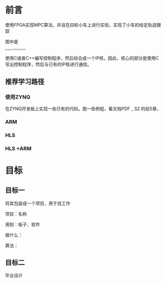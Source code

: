 # 前言

使用FPGA实现MPC算法，并且在四轮小车上进行实验，实现了小车的给定轨迹跟踪

图中是

<img src="image/image-20220531213825547.png" alt="image-20220531213825547" style="zoom:33%;" />

使用C或者C++编写控制程序，然后综合成一个IP核，因此，核心的部分是使用C写出控制程序，然后与已有的IP核进行通信。

## 推荐学习路径

### 使用ZYNQ

在ZYNQ开发板上实现一些已有的代码，跑一些例程，看文档PDF _ S2 的前5章，

### ARM



### HLS



### HLS +ARM







# 目标

## 目标一

将其包装成一个项目，用于找工作

项目：名称

用到：板子、软件

做什么：

算法：



## 目标二

毕业设计
